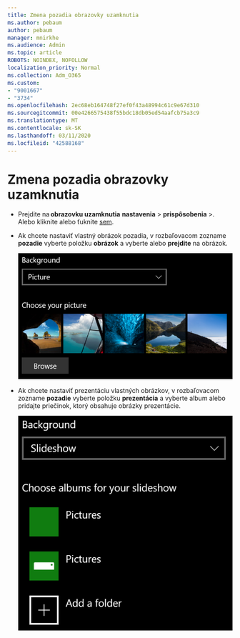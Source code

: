 ```yaml
---
title: Zmena pozadia obrazovky uzamknutia
ms.author: pebaum
author: pebaum
manager: mnirkhe
ms.audience: Admin
ms.topic: article
ROBOTS: NOINDEX, NOFOLLOW
localization_priority: Normal
ms.collection: Adm_O365
ms.custom:
- "9001667"
- "3734"
ms.openlocfilehash: 2ec68eb164748f27ef0f43a48994c61c9e67d310
ms.sourcegitcommit: 00e4266575438f55bdc18db05ed54aafcb75a3c9
ms.translationtype: MT
ms.contentlocale: sk-SK
ms.lasthandoff: 03/11/2020
ms.locfileid: "42588168"
---
```

# <a name="change-your-lock-screen-background"></a>Zmena pozadia obrazovky uzamknutia

- Prejdite na **obrazovku uzamknutia** **nastavenia** > **prispôsobenia** >. Alebo kliknite alebo ťuknite [sem](ms-settings:lockscreen?activationSource=GetHelp).

- Ak chcete nastaviť vlastný obrázok pozadia, v rozbaľovacom zozname **pozadie** vyberte položku **obrázok** a vyberte alebo **prejdite** na obrázok.

  ![Nastavte vlastný obrázok pozadia.](media/set-custom-background-pic.png)

- Ak chcete nastaviť prezentáciu vlastných obrázkov, v rozbaľovacom zozname **pozadie** vyberte položku **prezentácia** a vyberte album alebo pridajte priečinok, ktorý obsahuje obrázky prezentácie.

  ![Nastavte prezentáciu vlastných obrázkov.](media/set-up-slideshow-background.png)
